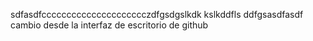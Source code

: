sdfasdfccccccccccccccccccccczdfgsdgslkdk kslkddfls
ddfgsasdfasdf
cambio desde la interfaz de escritorio de github 

